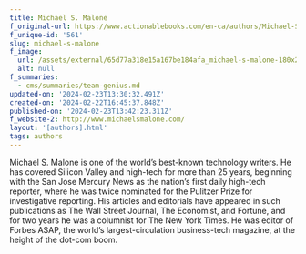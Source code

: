 ```yaml
---
title: Michael S. Malone
f_original-url: https://www.actionablebooks.com/en-ca/authors/Michael-S.-Malone/
f_unique-id: '561'
slug: michael-s-malone
f_image:
  url: /assets/external/65d77a318e15a167be184afa_michael-s-malone-180x220.jpeg
  alt: null
f_summaries:
  - cms/summaries/team-genius.md
updated-on: '2024-02-23T13:30:32.491Z'
created-on: '2024-02-22T16:45:37.848Z'
published-on: '2024-02-23T13:42:23.311Z'
f_website-2: http://www.michaelsmalone.com/
layout: '[authors].html'
tags: authors
---
```


Michael S. Malone is one of the world’s best-known technology writers. He has covered Silicon Valley and high-tech for more than 25 years, beginning with the San Jose Mercury News as the nation’s first daily high-tech reporter, where he was twice nominated for the Pulitzer Prize for investigative reporting. His articles and editorials have appeared in such publications as The Wall Street Journal, The Economist, and Fortune, and for two years he was a columnist for The New York Times. He was editor of Forbes ASAP, the world’s largest-circulation business-tech magazine, at the height of the dot-com boom.
